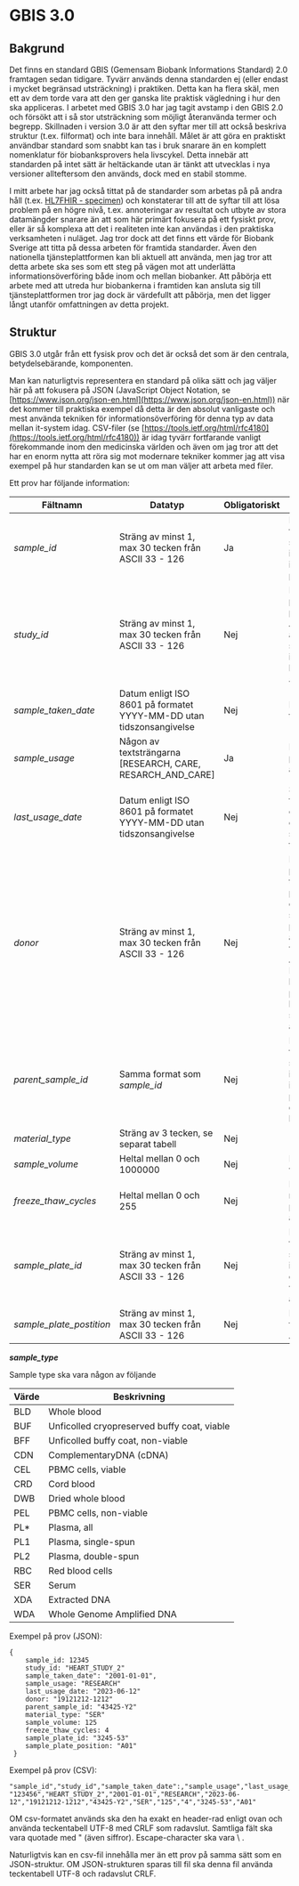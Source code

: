 GBIS 3.0
========

Bakgrund
--------
Det finns en standard GBIS (Gemensam Biobank Informations Standard) 2.0 framtagen sedan tidigare.
Tyvärr används denna standarden ej (eller endast i mycket begränsad utsträckning) i praktiken.
Detta kan ha flera skäl, men ett av dem torde vara att den ger ganska lite praktisk vägledning i hur den ska appliceras.
I arbetet med GBIS 3.0 har jag tagit avstamp i den GBIS 2.0 och försökt att i så stor utsträckning som möjligt återanvända termer och begrepp. Skillnaden i version 3.0 är att den syftar mer till att också beskriva struktur (t.ex. filformat) och inte bara innehåll.
Målet är att göra en praktiskt användbar standard som snabbt kan tas i bruk snarare än en komplett nomenklatur för biobanksprovers hela livscykel. Detta innebär att standarden på intet sätt är heltäckande utan är tänkt att utvecklas i nya versioner allteftersom den används, dock med en stabil stomme.

I mitt arbete har jag också tittat på de standarder som arbetas på på andra håll (t.ex. [HL7FHIR - specimen](https://www.hl7.org/fhir/specimen.html)) och konstaterar till att de syftar till att lösa problem på en högre nivå, t.ex. annoteringar av resultat och utbyte av stora datamängder snarare än att som här primärt fokusera på ett fysiskt prov, eller är så komplexa att det i realiteten inte kan användas i den praktiska verksamheten i nuläget.
Jag tror dock att det finns ett värde för Biobank Sverige att titta på dessa arbeten för framtida standarder.
Även den nationella tjänsteplattformen kan bli aktuell att använda, men jag tror att detta arbete ska ses som ett steg på vägen mot att underlätta informationsöverföring både inom och mellan biobanker. Att påbörja ett arbete med att utreda hur biobankerna i framtiden kan ansluta sig till tjänsteplattformen tror jag dock är värdefullt att påbörja, men det ligger långt utanför omfattningen av detta projekt.

Struktur
--------

GBIS 3.0 utgår från ett fysisk prov och det är också det som är den centrala, betydelsebärande, komponenten.

Man kan naturligtvis representera en standard på olika sätt och jag väljer här på att fokusera på JSON (JavaScript Object Notation, se [https://www.json.org/json-en.html](https://www.json.org/json-en.html)) när det kommer till praktiska exempel då detta är den absolut vanligaste och mest använda tekniken för informationsöverföring för denna typ av data mellan it-system idag.
CSV-filer (se [https://tools.ietf.org/html/rfc4180](https://tools.ietf.org/html/rfc4180)) är idag tyvärr fortfarande vanligt förekommande inom den medicinska världen och även om jag tror att det har en enorm nytta att röra sig mot modernare tekniker kommer jag att visa exempel på hur standarden kan se ut om man väljer att arbeta med filer.

Ett prov har följande information:

|Fältnamn| Datatyp | Obligatoriskt | Beskrivning
|---|---|---|---|
|_sample_id_|Sträng av minst 1, max 30 tecken från ASCII 33 - 126|Ja|Motsvarar den fysiska märkning som unikt identifierar ett rör inom en provsamling|
|_study_id_|Sträng av minst 1, max 30 tecken från ASCII 33 - 126|Nej|Identifierar den provsamling vilken provet tillhör. Används (bland annat) för att säkerställa unika identifierare i kombination med _sample_id_
|_sample_taken_date_|Datum enligt ISO 8601 på formatet YYYY-MM-DD utan tidszonsangivelse|Nej|Datum då provet är taget|
|_sample_usage_|Någon av textsträngarna [RESEARCH, CARE, RESARCH_AND_CARE]|Ja|Beskriver hur provet får användas|
|_last_usage_date_|Datum enligt ISO 8601 på formatet YYYY-MM-DD utan tidszonsangivelse|Nej|Sista dag då provet får användas, t.ex. om dett finns ett etikprövningsbeslut som begränsar i tid.|
|_donor_|Sträng av minst 1, max 30 tecken från ASCII 33 - 126|Nej|Identifierar provgivaren med t.ex. personnummer eller studienummer. Om personnummer används ska det vara på formatet ÅÅÅÅMMDD-NNNN och ingen hänsyn tas till att personen fyllt hundra år utan skiljetecknet '-' används oavsett.
|_parent_sample_id_|Samma format som _sample_id_|Nej|Motsvarar den fysiska märkning som unikt identifierar det rör inom en provsamling som detta rör härstammar från|
|_material_type_|Sträng av 3 tecken, se separat tabell|Nej||
|_sample_volume_|Heltal mellan 0 och 1000000|Nej|Provmaterialets volym i mikroliter|
|_freeze_thaw_cycles_|Heltal mellan 0 och 255|Nej|Beskriver hur många gånger provet tinats och återinfrysts|
|_sample_plate_id_|Sträng av minst 1, max 30 tecken från ASCII 33 - 126|Nej|Motsvarar den fysiska märkning som unikt identifierar eventuell platta i vilket provet återfinns|
|_sample_plate_postition_|Sträng av minst 1, max 30 tecken från ASCII 33 - 126|Nej|Provets position i fysisk platta, t.ex. A01

**_sample_type_**

Sample type ska vara någon av följande

|Värde|Beskrivning|
|---|---|
|BLD|Whole blood|
|BUF|Unficolled cryopreserved buffy coat, viable|
|BFF|Unficolled buffy coat, non-viable|
|CDN|ComplementaryDNA (cDNA)|
|CEL|PBMC cells, viable|
|CRD|Cord blood|
|DWB|Dried whole blood|
|PEL|PBMC cells, non-viable|
|PL*|Plasma, all|
|PL1|Plasma, single-spun|
|PL2|Plasma, double-spun|
|RBC|Red blood cells|
|SER|Serum|
|XDA|Extracted DNA|
|WDA|Whole Genome Amplified DNA|



Exempel på prov (JSON):

    {
        sample_id: 12345
        study_id: "HEART_STUDY_2"
        sample_taken_date": "2001-01-01",
        sample_usage: "RESEARCH"
        last_usage_date: "2023-06-12"
        donor: "19121212-1212"
        parent_sample_id: "43425-Y2"
        material_type: "SER"
        sample_volume: 125
        freeze_thaw_cycles: 4
        sample_plate_id: "3245-53"
        sample_plate_position: "A01"
     }

Exempel på prov (CSV):

    "sample_id","study_id","sample_taken_date":,"sample_usage","last_usage_date","donor","parent_sample_id","material_type","sample_volume","freeze_thaw_cycles","sample_plate_id","sample_plate_position"
    "123456","HEART_STUDY_2","2001-01-01","RESEARCH","2023-06-12","19121212-1212","43425-Y2","SER","125","4","3245-53","A01"
    
OM csv-formatet används ska den ha exakt en header-rad enligt ovan och använda teckentabell UTF-8 med CRLF som radavslut. Samtliga fält ska vara quotade med " (även siffror). Escape-character ska vara \\ .

Naturligtvis kan en csv-fil innehålla mer än ett prov på samma sätt som en JSON-struktur.
OM JSON-strukturen sparas till fil ska denna fil använda teckentabell UTF-8 och radavslut CRLF.